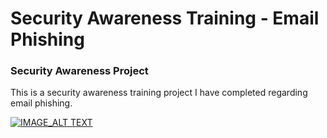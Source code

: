 # Security Awareness Training - Email Phishing


### Security Awareness Project
This is a security awareness training project I have completed regarding email phishing.

[![IMAGE_ALT TEXT](https://img.youtube.com/vi/AEjrgBnae7s/0.jpg)](https://youtu.be/AEjrgBnae7s)
